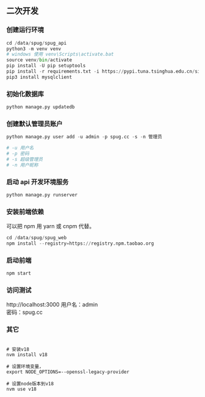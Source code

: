 ## 二次开发

### 创建运行环境

```python
cd /data/spug/spug_api
python3 -m venv venv
# windows 使用 venv\Scripts\activate.bat
source venv/bin/activate
pip install -U pip setuptools
pip install -r requirements.txt -i https://pypi.tuna.tsinghua.edu.cn/simple/
pip3 install mysqlclient
```

### 初始化数据库

```python
python manage.py updatedb
```

### 创建默认管理员账户

```python
python manage.py user add -u admin -p spug.cc -s -n 管理员

# -u 用户名
# -p 密码
# -s 超级管理员
# -n 用户昵称
```

### 启动 api 开发环境服务

```python
python manage.py runserver
```

### 安装前端依赖
可以把 npm 用 yarn 或 cnpm 代替。

```python
cd /data/spug/spug_web
npm install --registry=https://registry.npm.taobao.org
```

### 启动前端

```python
npm start
```

### 访问测试
http://localhost:3000
用户名：admin  
密码：spug.cc



### 其它

```shell

# 安装v18
nvm install v18

# 设置环境变量，
export NODE_OPTIONS=--openssl-legacy-provider

# 设置node版本到v18
nvm use v18
```